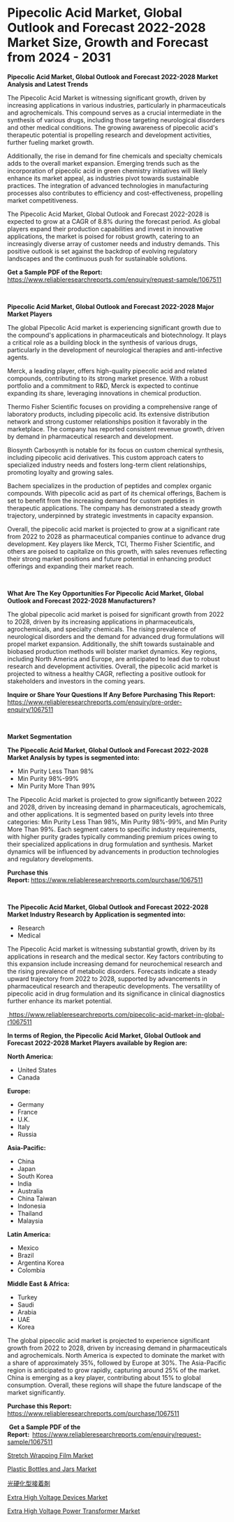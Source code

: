<p><h1>Pipecolic Acid Market, Global Outlook and Forecast 2022-2028 Market Size, Growth and Forecast from 2024 - 2031</h1></p><p><strong>Pipecolic Acid Market, Global Outlook and Forecast 2022-2028 Market Analysis and Latest Trends</strong></p>
<p><p>The Pipecolic Acid Market is witnessing significant growth, driven by increasing applications in various industries, particularly in pharmaceuticals and agrochemicals. This compound serves as a crucial intermediate in the synthesis of various drugs, including those targeting neurological disorders and other medical conditions. The growing awareness of pipecolic acid's therapeutic potential is propelling research and development activities, further fueling market growth.</p><p>Additionally, the rise in demand for fine chemicals and specialty chemicals adds to the overall market expansion. Emerging trends such as the incorporation of pipecolic acid in green chemistry initiatives will likely enhance its market appeal, as industries pivot towards sustainable practices. The integration of advanced technologies in manufacturing processes also contributes to efficiency and cost-effectiveness, propelling market competitiveness.</p><p>The Pipecolic Acid Market, Global Outlook and Forecast 2022-2028 is expected to grow at a CAGR of 8.8% during the forecast period. As global players expand their production capabilities and invest in innovative applications, the market is poised for robust growth, catering to an increasingly diverse array of customer needs and industry demands. This positive outlook is set against the backdrop of evolving regulatory landscapes and the continuous push for sustainable solutions.</p></p>
<p><strong>Get a Sample PDF of the Report:&nbsp;</strong> <a href="https://www.reliableresearchreports.com/enquiry/request-sample/1067511">https://www.reliableresearchreports.com/enquiry/request-sample/1067511</a></p>
<p>&nbsp;</p>
<p><strong>Pipecolic Acid Market, Global Outlook and Forecast 2022-2028 Major Market Players</strong></p>
<p><p>The global Pipecolic Acid market is experiencing significant growth due to the compound's applications in pharmaceuticals and biotechnology. It plays a critical role as a building block in the synthesis of various drugs, particularly in the development of neurological therapies and anti-infective agents.</p><p>Merck, a leading player, offers high-quality pipecolic acid and related compounds, contributing to its strong market presence. With a robust portfolio and a commitment to R&D, Merck is expected to continue expanding its share, leveraging innovations in chemical production.</p><p>Thermo Fisher Scientific focuses on providing a comprehensive range of laboratory products, including pipecolic acid. Its extensive distribution network and strong customer relationships position it favorably in the marketplace. The company has reported consistent revenue growth, driven by demand in pharmaceutical research and development.</p><p>Biosynth Carbosynth is notable for its focus on custom chemical synthesis, including pipecolic acid derivatives. This custom approach caters to specialized industry needs and fosters long-term client relationships, promoting loyalty and growing sales.</p><p>Bachem specializes in the production of peptides and complex organic compounds. With pipecolic acid as part of its chemical offerings, Bachem is set to benefit from the increasing demand for custom peptides in therapeutic applications. The company has demonstrated a steady growth trajectory, underpinned by strategic investments in capacity expansion.</p><p>Overall, the pipecolic acid market is projected to grow at a significant rate from 2022 to 2028 as pharmaceutical companies continue to advance drug development. Key players like Merck, TCI, Thermo Fisher Scientific, and others are poised to capitalize on this growth, with sales revenues reflecting their strong market positions and future potential in enhancing product offerings and expanding their market reach.</p></p>
<p>&nbsp;</p>
<p><strong>What Are The Key Opportunities For Pipecolic Acid Market, Global Outlook and Forecast 2022-2028 Manufacturers?</strong></p>
<p><p>The global pipecolic acid market is poised for significant growth from 2022 to 2028, driven by its increasing applications in pharmaceuticals, agrochemicals, and specialty chemicals. The rising prevalence of neurological disorders and the demand for advanced drug formulations will propel market expansion. Additionally, the shift towards sustainable and biobased production methods will bolster market dynamics. Key regions, including North America and Europe, are anticipated to lead due to robust research and development activities. Overall, the pipecolic acid market is projected to witness a healthy CAGR, reflecting a positive outlook for stakeholders and investors in the coming years.</p></p>
<p><strong>Inquire or Share Your Questions If Any Before Purchasing This Report:</strong> <a href="https://www.reliableresearchreports.com/enquiry/pre-order-enquiry/1067511">https://www.reliableresearchreports.com/enquiry/pre-order-enquiry/1067511</a></p>
<p>&nbsp;</p>
<p><strong>Market Segmentation</strong></p>
<p><strong>The Pipecolic Acid Market, Global Outlook and Forecast 2022-2028 Market Analysis by types is segmented into:</strong></p>
<p><ul><li>Min Purity Less Than 98%</li><li>Min Purity 98%-99%</li><li>Min Purity More Than 99%</li></ul></p>
<p><p>The Pipecolic Acid market is projected to grow significantly between 2022 and 2028, driven by increasing demand in pharmaceuticals, agrochemicals, and other applications. It is segmented based on purity levels into three categories: Min Purity Less Than 98%, Min Purity 98%-99%, and Min Purity More Than 99%. Each segment caters to specific industry requirements, with higher purity grades typically commanding premium prices owing to their specialized applications in drug formulation and synthesis. Market dynamics will be influenced by advancements in production technologies and regulatory developments.</p></p>
<p><strong>Purchase this Report:&nbsp;</strong><a href="https://www.reliableresearchreports.com/purchase/1067511">https://www.reliableresearchreports.com/purchase/1067511</a></p>
<p>&nbsp;</p>
<p><strong>The Pipecolic Acid Market, Global Outlook and Forecast 2022-2028 Market Industry Research by Application is segmented into:</strong></p>
<p><ul><li>Research</li><li>Medical</li></ul></p>
<p><p>The Pipecolic Acid market is witnessing substantial growth, driven by its applications in research and the medical sector. Key factors contributing to this expansion include increasing demand for neurochemical research and the rising prevalence of metabolic disorders. Forecasts indicate a steady upward trajectory from 2022 to 2028, supported by advancements in pharmaceutical research and therapeutic developments. The versatility of pipecolic acid in drug formulation and its significance in clinical diagnostics further enhance its market potential.</p></p>
<p><a href="https://www.reliableresearchreports.com/pipecolic-acid-market-in-global-r1067511">&nbsp;https://www.reliableresearchreports.com/pipecolic-acid-market-in-global-r1067511</a></p>
<p><strong>In terms of Region, the Pipecolic Acid Market, Global Outlook and Forecast 2022-2028 Market Players available by Region are:</strong></p>
<p>
    <p> <strong> North America: </strong>
        <ul>
            <li>United States</li>
            <li>Canada</li>
        </ul>
        </p> 
    <p> <strong> Europe: </strong>
        <ul>
            <li>Germany</li>
            <li>France</li>
            <li>U.K.</li>
            <li>Italy</li>
            <li>Russia</li>
        </ul>
        </p> 
    <p> <strong> Asia-Pacific: </strong>
        <ul>
            <li>China</li>
            <li>Japan</li>
            <li>South Korea</li>
            <li>India</li>
            <li>Australia</li>
            <li>China Taiwan</li>
            <li>Indonesia</li>
            <li>Thailand</li>
            <li>Malaysia</li>
        </ul>
        </p> 
    <p> <strong> Latin America: </strong>
        <ul>
            <li>Mexico</li>
            <li>Brazil</li>
            <li>Argentina Korea</li>
            <li>Colombia</li>
        </ul>
        </p> 
    <p> <strong> Middle East & Africa: </strong>
        <ul>
            <li>Turkey</li>
            <li>Saudi</li>
            <li>Arabia</li>
            <li>UAE</li>
            <li>Korea</li>
        </ul>
    </p>
    </p>
<p><p>The global pipecolic acid market is projected to experience significant growth from 2022 to 2028, driven by increasing demand in pharmaceuticals and agrochemicals. North America is expected to dominate the market with a share of approximately 35%, followed by Europe at 30%. The Asia-Pacific region is anticipated to grow rapidly, capturing around 25% of the market. China is emerging as a key player, contributing about 15% to global consumption. Overall, these regions will shape the future landscape of the market significantly.</p></p>
<p><strong>Purchase this Report: </strong><a href="https://www.reliableresearchreports.com/purchase/1067511">https://www.reliableresearchreports.com/purchase/1067511</a></p>
<p>&nbsp;<strong>Get a Sample PDF of the Report:&nbsp;&nbsp;</strong><a href="https://www.reliableresearchreports.com/enquiry/request-sample/1067511">https://www.reliableresearchreports.com/enquiry/request-sample/1067511</a></p>
<p><strong></strong></p>
<p><p><a href="https://www.linkedin.com/pulse/stretch-wrapping-film-industry-analysis-report-its-market-zy7vf?trackingId=ym%2BFhRmATT6YDXkJS9CZNA%3D%3D">Stretch Wrapping Film Market</a></p><p><a href="https://medium.com/@foyazahmed1999_69116/global-plastic-bottles-and-jars-industry-types-applications-market-players-regional-growth-61cf12d6332d">Plastic Bottles and Jars Market</a></p><p><a href="https://medium.com/@mandysw5k1a/%E5%85%89%E7%A1%AC%E5%8C%96%E6%8E%A5%E7%9D%80%E5%89%A4%E5%B8%82%E5%A0%B4%E3%81%AE%E8%A6%8F%E6%A8%A1%E3%81%AF-%E5%B9%B4%E7%8E%877-6-%E3%81%A7%E6%88%90%E9%95%B7%E3%81%97%E3%81%A6%E3%81%8A%E3%82%8A-%E3%81%93%E3%81%AE%E3%83%AC%E3%83%9D%E3%83%BC%E3%83%88%E3%81%A7%E3%81%AF-%E7%A8%AE%E9%A1%9E-%E3%82%A2%E3%83%97%E3%83%AA%E3%82%B1%E3%83%BC%E3%82%B7%E3%83%A7%E3%83%B3-%E6%88%90%E9%95%B7-%E3%81%8A%E3%82%88%E3%81%B32024%E5%B9%B4%E3%81%8B%E3%82%892031%E5%B9%B4%E3%81%BE%E3%81%A7%E3%81%AE%E4%BA%88%E6%B8%AC%E3%81%AB%E9%96%A2%E3%81%99%E3%82%8B%E5%88%86%E6%9E%90%E3%81%8C%E3%82%AB%E3%83%90%E3%83%BC%E3%81%95%E3%82%8C%E3%81%A6%E3%81%84%E3%81%BE%E3%81%99-4604233e3fee">光硬化型接着剤</a></p><p><a href="https://issuu.com/reportprime-2/docs/extra-high-voltage-devices-market-s_17d0f2b4e1f4b0">Extra High Voltage Devices Market</a></p><p><a href="https://issuu.com/reportprime-2/docs/extra-high-voltage-power-transforme_b5cd87f2693a90">Extra High Voltage Power Transformer Market</a></p></p>